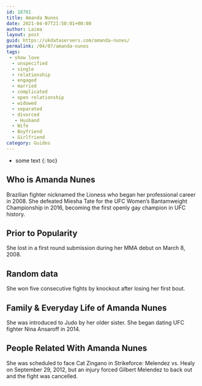 ```yaml
---
id: 18781
title: Amanda Nunes
date: 2021-04-07T21:50:01+00:00
author: Laima
layout: post
guid: https://ukdataservers.com/amanda-nunes/
permalink: /04/07/amanda-nunes
tags:
 - show love
  - unspecified
  - single
  - relationship
  - engaged
  - married
  - complicated
  - open relationship
  - widowed
  - separated
  - divorced
   - Husband
  - Wife
  - Boyfriend
  - Girlfriend
category: Guides
---
```


* some text
{: toc}


## Who is Amanda Nunes
                  
                  
                  
Brazilian fighter nicknamed the Lioness who began her professional career in 2008. She defeated Miesha Tate for the UFC Women&#8217;s Bantamweight Championship in 2016, becoming the first openly gay champion in UFC history.
                  
              
            
              
            
                
                
                
## Prior to Popularity
                  
                  
                  
She lost in a first round submission during her MMA debut on March 8, 2008.
                  
              
            
              
            
                
                
                
## Random data
                  
                  
                  
She won five consecutive fights by knockout after losing her first bout.
                  
              
            
              
            
                
                
                
## Family & Everyday Life of Amanda Nunes
                  
                  
                  
She was introduced to Judo by her older sister. She began dating UFC fighter Nina Ansaroff in 2014.
                  
              
            
              
            
                
                
                
## People Related With Amanda Nunes
                  
                  
                  
She was scheduled to face Cat Zingano in Strikeforce: Melendez vs. Healy on September 29, 2012, but an injury forced Gilbert Melendez to back out and the fight was cancelled.
                  
              
            
              
            
                
              
            
              
              
            
            
              
            
          
          
          